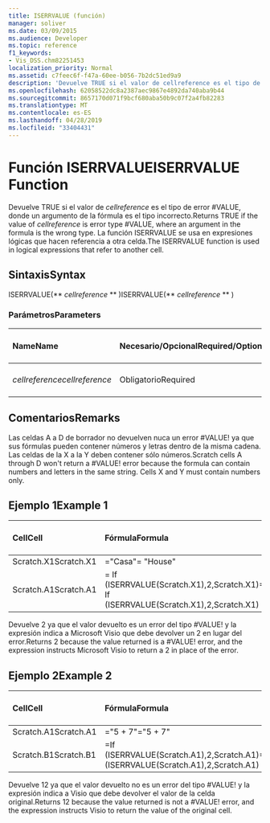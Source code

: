 ```yaml
---
title: ISERRVALUE (función)
manager: soliver
ms.date: 03/09/2015
ms.audience: Developer
ms.topic: reference
f1_keywords:
- Vis_DSS.chm82251453
localization_priority: Normal
ms.assetid: c7feec6f-f47a-60ee-b056-7b2dc51ed9a9
description: 'Devuelve TRUE si el valor de cellreference es el tipo de error #VALUE, donde un argumento de la fórmula es el tipo incorrecto. La función ISERRVALUE se usa en expresiones lógicas que hacen referencia a otra celda.'
ms.openlocfilehash: 62058522dc8a2387aec9867e4892da740aba9b44
ms.sourcegitcommit: 8657170d071f9bcf680aba50b9c07f2a4fb82283
ms.translationtype: MT
ms.contentlocale: es-ES
ms.lasthandoff: 04/28/2019
ms.locfileid: "33404431"
---
```

# <a name="iserrvalue-function"></a><span data-ttu-id="c3932-104">Función ISERRVALUE</span><span class="sxs-lookup"><span data-stu-id="c3932-104">ISERRVALUE Function</span></span>

<span data-ttu-id="c3932-105">Devuelve TRUE si el valor de  _cellreference_ es el tipo de error #VALUE, donde un argumento de la fórmula es el tipo incorrecto.</span><span class="sxs-lookup"><span data-stu-id="c3932-105">Returns TRUE if the value of  _cellreference_ is error type #VALUE, where an argument in the formula is the wrong type.</span></span> <span data-ttu-id="c3932-106">La función ISERRVALUE se usa en expresiones lógicas que hacen referencia a otra celda.</span><span class="sxs-lookup"><span data-stu-id="c3932-106">The ISERRVALUE function is used in logical expressions that refer to another cell.</span></span> 
  
## <a name="syntax"></a><span data-ttu-id="c3932-107">Sintaxis</span><span class="sxs-lookup"><span data-stu-id="c3932-107">Syntax</span></span>

<span data-ttu-id="c3932-108">ISERRVALUE(\*\* *cellreference* \*\* )</span><span class="sxs-lookup"><span data-stu-id="c3932-108">ISERRVALUE(\*\* *cellreference* \*\* )</span></span> 
  
### <a name="parameters"></a><span data-ttu-id="c3932-109">Parámetros</span><span class="sxs-lookup"><span data-stu-id="c3932-109">Parameters</span></span>

|<span data-ttu-id="c3932-110">**Name**</span><span class="sxs-lookup"><span data-stu-id="c3932-110">**Name**</span></span>|<span data-ttu-id="c3932-111">**Necesario/Opcional**</span><span class="sxs-lookup"><span data-stu-id="c3932-111">**Required/Optional**</span></span>|<span data-ttu-id="c3932-112">**Tipo de datos**</span><span class="sxs-lookup"><span data-stu-id="c3932-112">**Data Type**</span></span>|<span data-ttu-id="c3932-113">**Descripción**</span><span class="sxs-lookup"><span data-stu-id="c3932-113">**Description**</span></span>|
|:-----|:-----|:-----|:-----|
| <span data-ttu-id="c3932-114">_cellreference_</span><span class="sxs-lookup"><span data-stu-id="c3932-114">_cellreference_</span></span> <br/> |<span data-ttu-id="c3932-115">Obligatorio</span><span class="sxs-lookup"><span data-stu-id="c3932-115">Required</span></span>  <br/> |<span data-ttu-id="c3932-116">**String**</span><span class="sxs-lookup"><span data-stu-id="c3932-116">**String**</span></span> <br/> |<span data-ttu-id="c3932-117">Referencia a una celda.</span><span class="sxs-lookup"><span data-stu-id="c3932-117">Reference to a cell.</span></span>  <br/> |
   
## <a name="remarks"></a><span data-ttu-id="c3932-118">Comentarios</span><span class="sxs-lookup"><span data-stu-id="c3932-118">Remarks</span></span>

<span data-ttu-id="c3932-p103">Las celdas A a D de borrador no devuelven nuca un error #VALUE! ya que sus fórmulas pueden contener números y letras dentro de la misma cadena. Las celdas de la X a la Y deben contener sólo números.</span><span class="sxs-lookup"><span data-stu-id="c3932-p103">Scratch cells A through D won't return a #VALUE! error because the formula can contain numbers and letters in the same string. Cells X and Y must contain numbers only.</span></span> 
  
## <a name="example-1"></a><span data-ttu-id="c3932-122">Ejemplo 1</span><span class="sxs-lookup"><span data-stu-id="c3932-122">Example 1</span></span>

|<span data-ttu-id="c3932-123">**Cell**</span><span class="sxs-lookup"><span data-stu-id="c3932-123">**Cell**</span></span>|<span data-ttu-id="c3932-124">**Fórmula**</span><span class="sxs-lookup"><span data-stu-id="c3932-124">**Formula**</span></span>|<span data-ttu-id="c3932-125">**Valor devuelto**</span><span class="sxs-lookup"><span data-stu-id="c3932-125">**Value returned**</span></span>|
|:-----|:-----|:-----|
|<span data-ttu-id="c3932-126">Scratch.X1</span><span class="sxs-lookup"><span data-stu-id="c3932-126">Scratch.X1</span></span>  <br/> |<span data-ttu-id="c3932-127">="Casa"</span><span class="sxs-lookup"><span data-stu-id="c3932-127">= "House"</span></span>  <br/> |<span data-ttu-id="c3932-128">#VALUE!</span><span class="sxs-lookup"><span data-stu-id="c3932-128">#VALUE!</span></span>  <br/> |
|<span data-ttu-id="c3932-129">Scratch.A1</span><span class="sxs-lookup"><span data-stu-id="c3932-129">Scratch.A1</span></span>  <br/> |<span data-ttu-id="c3932-130">= If (ISERRVALUE(Scratch.X1),2,Scratch.X1)</span><span class="sxs-lookup"><span data-stu-id="c3932-130">= If (ISERRVALUE(Scratch.X1),2,Scratch.X1)</span></span>  <br/> |<span data-ttu-id="c3932-131">2</span><span class="sxs-lookup"><span data-stu-id="c3932-131">2</span></span>  <br/> |
   
<span data-ttu-id="c3932-p104">Devuelve 2 ya que el valor devuelto es un error del tipo #VALUE! y la expresión indica a Microsoft Visio que debe devolver un 2 en lugar del error.</span><span class="sxs-lookup"><span data-stu-id="c3932-p104">Returns 2 because the value returned is a #VALUE! error, and the expression instructs Microsoft Visio to return a 2 in place of the error.</span></span>
  
## <a name="example-2"></a><span data-ttu-id="c3932-134">Ejemplo 2</span><span class="sxs-lookup"><span data-stu-id="c3932-134">Example 2</span></span>

|<span data-ttu-id="c3932-135">**Cell**</span><span class="sxs-lookup"><span data-stu-id="c3932-135">**Cell**</span></span>|<span data-ttu-id="c3932-136">**Fórmula**</span><span class="sxs-lookup"><span data-stu-id="c3932-136">**Formula**</span></span>|<span data-ttu-id="c3932-137">**Valor devuelto**</span><span class="sxs-lookup"><span data-stu-id="c3932-137">**Value returned**</span></span>|
|:-----|:-----|:-----|
|<span data-ttu-id="c3932-138">Scratch.A1</span><span class="sxs-lookup"><span data-stu-id="c3932-138">Scratch.A1</span></span>  <br/> |<span data-ttu-id="c3932-139">="5 + 7"</span><span class="sxs-lookup"><span data-stu-id="c3932-139">="5 + 7"</span></span>  <br/> |<span data-ttu-id="c3932-140">5 + 7</span><span class="sxs-lookup"><span data-stu-id="c3932-140">5 + 7</span></span>  <br/> |
|<span data-ttu-id="c3932-141">Scratch.B1</span><span class="sxs-lookup"><span data-stu-id="c3932-141">Scratch.B1</span></span>  <br/> |<span data-ttu-id="c3932-142">=If (ISERRVALUE(Scratch.A1),2,Scratch.A1)</span><span class="sxs-lookup"><span data-stu-id="c3932-142">=If (ISERRVALUE(Scratch.A1),2,Scratch.A1)</span></span>  <br/> |<span data-ttu-id="c3932-143">5 + 7</span><span class="sxs-lookup"><span data-stu-id="c3932-143">5 + 7</span></span>  <br/> |
   
<span data-ttu-id="c3932-p105">Devuelve 12 ya que el valor devuelto no es un error del tipo #VALUE! y la expresión indica a Visio que debe devolver el valor de la celda original.</span><span class="sxs-lookup"><span data-stu-id="c3932-p105">Returns 12 because the value returned is not a #VALUE! error, and the expression instructs Visio to return the value of the original cell.</span></span>
  

